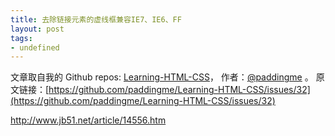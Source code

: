 ```yaml
---
title: 去除链接元素的虚线框兼容IE7、IE6、FF
layout: post
tags:
- undefined
---
```



 文章取自我的 Github  repos: [Learning-HTML-CSS](https://github.com/paddingme/Learning-HTML-CSS)， 作者：[@paddingme](http://padding.me/about.html) 。
  原文链接：[https://github.com/paddingme/Learning-HTML-CSS/issues/32](https://github.com/paddingme/Learning-HTML-CSS/issues/32)

http://www.jb51.net/article/14556.htm